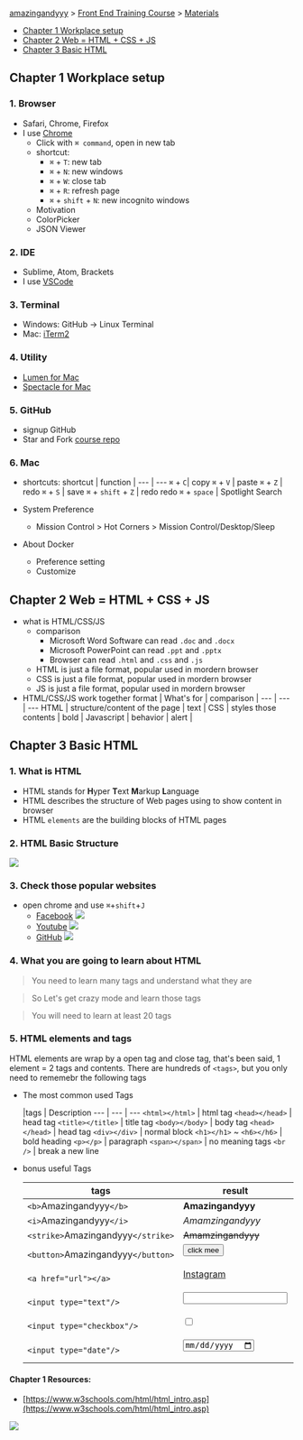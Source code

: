 [amazingandyyy](https://amazingandyyy.github.io) > [Front End Training Course](https://github.com/amazingandyyy/FrontEndTraining) > [Materials](https://github.com/amazingandyyy/FrontEndTraining/blob/master/MATERIALS.md)

* [Chapter 1 Workplace setup](#ch1)
* [Chapter 2 Web = HTML + CSS + JS](#ch2)
* [Chapter 3 Basic HTML](#ch3)

## <a name="ch1"></a> Chapter 1 Workplace setup

### 1. Browser
- Safari, Chrome, Firefox
- I use [Chrome](https://www.google.com/chrome/browser/desktop/)
    - Click with `⌘ command`, open in new tab
    - shortcut:
        - `⌘` + `T`: new tab
        - `⌘` + `N`: new windows
        - `⌘` + `W`: close tab
        - `⌘` + `R`: refresh page
        - `⌘` + `shift` + `N`: new incognito windows
    - Motivation
    - ColorPicker
    - JSON Viewer
### 2. IDE
- Sublime, Atom, Brackets
- I use [VSCode](https://code.visualstudio.com/)
### 3. Terminal
- Windows: GitHub -> Linux Terminal
- Mac: [iTerm2](https://www.iterm2.com/)
### 4. Utility
- [Lumen for Mac](https://github.com/anishathalye/lumen)
- [Spectacle for Mac](https://www.spectacleapp.com/)
### 5. GitHub
- signup GitHub
- Star and Fork [course repo](https://github.com/amazingandyyy/FrontEndTraining) 
### 6. Mac
- shortcuts:
    shortcut | function |
    --- | ---
    `⌘` + `C`| copy
    `⌘` + `V` | paste
    `⌘` + `Z` | redo
    `⌘` + `S` | save
    `⌘` + `shift` + `Z` | redo redo
    `⌘` + `space` | Spotlight Search

- System Preference
    - Mission Control > Hot Corners > Mission Control/Desktop/Sleep
- About Docker
    - Preference setting
    - Customize

## <a name="ch2"></a> Chapter 2 Web = HTML + CSS + JS
- what is HTML/CSS/JS
    - comparison
        - Microsoft Word Software can read `.doc` and `.docx`
        - Microsoft PowerPoint can read `.ppt` and `.pptx`
        - Browser can read `.html` and `.css` and `.js`
    - HTML is just a file format, popular used in mordern browser
    - CSS is just a file format, popular used in mordern browser
    - JS is just a file format, popular used in mordern browser
-  HTML/CSS/JS work together
    format        | What's for                    | comparison  |
    --- | --- | ---
    HTML          | structure/content of the page | text  |
    CSS           | styles those contents         | bold  |
    Javascript    | behavior                      | alert |

## <a name="ch3"></a> Chapter 3 Basic HTML
### 1. What is HTML
- HTML stands for **H**yper **T**ext **M**arkup **L**anguage
- HTML describes the structure of Web pages using to show content in browser
- HTML `elements` are the building blocks of HTML pages

### 2. HTML Basic Structure
![](https://i.imgur.com/aEfWwvT.png)

### 3. Check those popular websites
- open chrome and use `⌘`+`shift`+`J` 
    - [Facebook](https://www.facebook.com/)
    ![](https://i.imgur.com/429EzCD.png)
    - [Youtube](https://www.youtube.com/)
    ![](https://i.imgur.com/rJkZAT3.png)
    - [GitHub](https://github.com/)
    ![](https://i.imgur.com/06sysPl.png)

### 4. What you are going to learn about HTML
> You need to learn many tags and understand what they are

> So Let's get crazy mode and learn those tags

> You will need to learn at least 20 tags

### 5. HTML elements and tags
HTML elements are wrap by a open tag and close tag, that's been said, 1 element = 2 tags and contents.
There are hundreds of `<tags>`, but you only need to rememebr the following tags

- The most common used Tags

    |tags | Description 
    --- | --- | ---
    `<html></html>`  | html tag
    `<head></head>`  | head tag
    `<title></title>`  | title tag
    `<body></body>`  | body tag
    `<head></head>`  | head tag
    `<div></div>`  | normal block
    `<h1></h1>` ~ `<h6></h6>` | bold heading
    `<p></p>` | paragraph
    `<span></span>` | no meaning tags
    `<br />` | break a new line
    
- bonus useful Tags

    |tags | result | Description 
    --- | --- | ---
    `<b>`Amazingandyyy`</b>` | **Amazingandyyy** | bold
    `<i>`Amazingandyyy`</i>` | *Amamzingandyyy* | italic
    `<strike>`Amazingandyyy`</strike>` | ~~Amamzingandyyy~~ | strikethrough
    `<button>`Amazingandyyy`</button>` | <dl><button>click mee</button></dl> | button
    `<a href="url"></a>` | <dl><a href="https://www.instagram.com/amazingandyyy/" target="_blank">Instagram</a></dl> | links
    `<input type="text"/>` | <dl><input /></dl> | input
    `<input type="checkbox"/>` | <dl><input type="checkbox"/></dl> | checkbox
    `<input type="date"/>` | <dl><input type="date"/></dl> | checkbox

#### Chapter 1 Resources: 
- [https://www.w3schools.com/html/html_intro.asp](https://www.w3schools.com/html/html_intro.asp)










![](https://i.imgur.com/PP7USjs.png)
